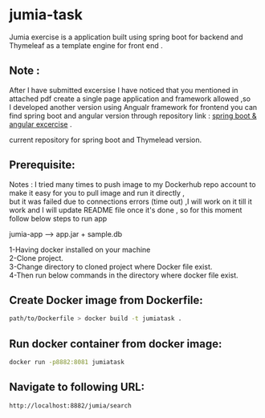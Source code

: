 # jumia-task
Jumia exercise is a application built using spring boot for backend and Thymeleaf as a template engine for front end . <br />
## Note : 
After I have submitted excersise I have noticed that you mentioned in attached pdf create a single page application and framework allowed ,so <br />
I developed another version using Angualr framework for frontend you can find spring boot and angular version through repository link : 
[spring boot & angular excercise](https://github.com/mina-bedier/jumia-task-springboot-angular.git) . <br />

current repository for spring boot and Thymelead version.

## Prerequisite:

Notes : I tried many times to push image to my Dockerhub repo account to make it easy for you to pull image and run it directly , <br /> 
but it was failed due to connections errors (time out) ,I will work on it till it work 
and I will update README file once it's done , so for this moment follow below steps to run app <br />

jumia-app --> app.jar + sample.db

 1-Having docker installed on your machine <br />
 2-Clone project. <br />
 3-Change directory to cloned project where Docker file exist. <br />
 4-Then run below commands in the directory where docker file exist. <br />

## Create Docker image from Dockerfile:
```bash
path/to/Dockerfile > docker build -t jumiatask .
```

## Run docker container from docker image:
```bash
docker run -p8882:8081 jumiatask
```

## Navigate to following URL:
```bash
http://localhost:8882/jumia/search
```


